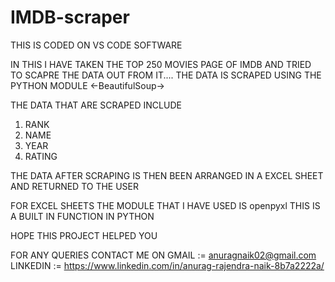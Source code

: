# IMDB-scraper
THIS IS CODED ON VS CODE SOFTWARE

IN THIS I HAVE TAKEN THE TOP 250 MOVIES PAGE OF IMDB AND TRIED TO SCAPRE THE DATA OUT FROM IT....
THE DATA IS SCRAPED USING THE PYTHON MODULE <-BeautifulSoup->

THE DATA THAT ARE SCRAPED INCLUDE
1. RANK
2. NAME
3. YEAR
4. RATING

THE DATA AFTER SCRAPING IS THEN BEEN ARRANGED IN A EXCEL SHEET AND RETURNED TO THE USER

FOR EXCEL SHEETS THE MODULE THAT I HAVE USED IS openpyxl
THIS IS A BUILT IN FUNCTION IN PYTHON

HOPE THIS PROJECT HELPED YOU

FOR ANY QUERIES CONTACT ME ON 
GMAIL := anuragnaik02@gmail.com
LINKEDIN := https://www.linkedin.com/in/anurag-rajendra-naik-8b7a2222a/
